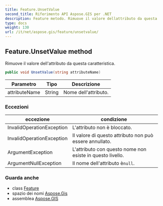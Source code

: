 ```yaml
---
title: Feature.UnsetValue
second_title: Riferimento API Aspose.GIS per .NET
description: Feature metodo. Rimuove il valore dellattributo da questa caratteristica.
type: docs
weight: 130
url: /it/net/aspose.gis/feature/unsetvalue/
---
```

## Feature.UnsetValue method

Rimuove il valore dell'attributo da questa caratteristica.

```csharp
public void UnsetValue(string attributeName)
```

| Parametro | Tipo | Descrizione |
| --- | --- | --- |
| attributeName | String | Nome dell'attributo. |

### Eccezioni

| eccezione | condizione |
| --- | --- |
| InvalidOperationException | L'attributo non è bloccato. |
| InvalidOperationException | Il valore di questo attributo non può essere annullato. |
| ArgumentException | L'attributo con questo nome non esiste in questo livello. |
| ArgumentNullException | Il nome dell'attributo è`null`. |

### Guarda anche

* class [Feature](../)
* spazio dei nomi [Aspose.Gis](../../feature/)
* assemblea [Aspose.GIS](../../../)


